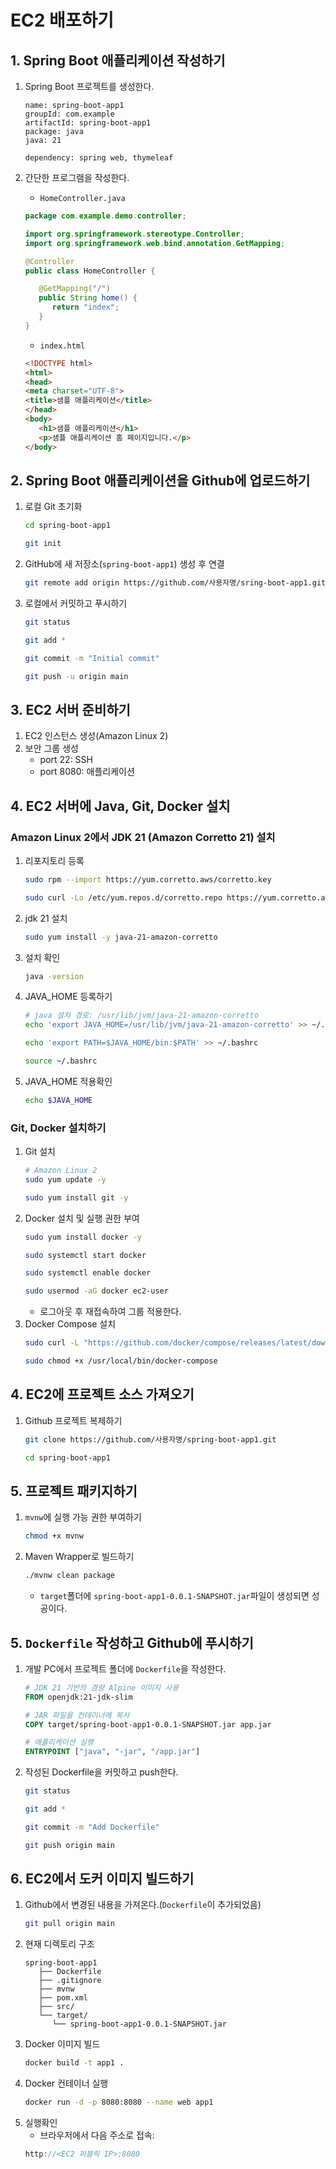 #  EC2 배포하기

## 1. Spring Boot 애플리케이션 작성하기
1. Spring Boot 프로젝트를 생성한다.
   ```plaintext
   name: spring-boot-app1
   groupId: com.example
   artifactId: spring-boot-app1
   package: java
   java: 21

   dependency: spring web, thymeleaf
   ```
2. 간단한 프로그램을 작성한다.
   - `HomeController.java`
   ```java
   package com.example.demo.controller;

   import org.springframework.stereotype.Controller;
   import org.springframework.web.bind.annotation.GetMapping;

   @Controller
   public class HomeController {

      @GetMapping("/")
      public String home() {
         return "index";
      }
   }
   ```

   - `index.html`
   ```html
   <!DOCTYPE html>
   <html>
   <head>
   <meta charset="UTF-8">
   <title>샘플 애플리케이션</title>
   </head>
   <body>
      <h1>샘플 애플리케이션</h1>
      <p>샘플 애플리케이션 홈 페이지입니다.</p>
   </body>
   ```

## 2. Spring Boot 애플리케이션을 Github에 업로드하기
1. 로컬 Git 초기화
   ```bash
   cd spring-boot-app1

   git init
   ```
2. GitHub에 새 저장소(`spring-boot-app1`) 생성 후 연결
   ```bash
   git remote add origin https://github.com/사용자명/sring-boot-app1.git
   ```
3. 로컬에서 커밋하고 푸시하기
   ```bash
   git status

   git add *

   git commit -m "Initial commit"

   git push -u origin main
   ```

## 3. EC2 서버 준비하기
1. EC2 인스턴스 생성(Amazon Linux 2)
2. 보안 그룹 생성
   - port 22: SSH
   - port 8080: 애플리케이션

## 4. EC2 서버에 Java, Git, Docker 설치
###  Amazon Linux 2에서 JDK 21 (Amazon Corretto 21) 설치
1. 리포지토리 등록
   ```bash
   sudo rpm --import https://yum.corretto.aws/corretto.key
   
   sudo curl -Lo /etc/yum.repos.d/corretto.repo https://yum.corretto.aws/corretto.repo
   ```
2. jdk 21 설치
   ```bash
   sudo yum install -y java-21-amazon-corretto
   ```
3. 설치 확인
   ```bash
   java -version
   ```
4. JAVA_HOME 등록하기
   ```bash
   # java 설치 경로: /usr/lib/jvm/java-21-amazon-corretto
   echo 'export JAVA_HOME=/usr/lib/jvm/java-21-amazon-corretto' >> ~/.bashrc
   
   echo 'export PATH=$JAVA_HOME/bin:$PATH' >> ~/.bashrc
   
   source ~/.bashrc
   ```
5. JAVA_HOME 적용확인
   ```bash
   echo $JAVA_HOME
   ```
### Git, Docker 설치하기
1. Git 설치
   ```bash
   # Amazon Linux 2
   sudo yum update -y
   
   sudo yum install git -y
   ```
2. Docker 설치 및 실행 권한 부여
   ```bash
   sudo yum install docker -y
   
   sudo systemctl start docker
   
   sudo systemctl enable docker
   
   sudo usermod -aG docker ec2-user
   ```
   - 로그아웃 후 재접속하여 그룹 적용한다.
3. Docker Compose 설치
   ```bash
   sudo curl -L "https://github.com/docker/compose/releases/latest/download/docker-compose-$(uname -s)-$(uname -m)" -o /usr/local/bin/docker-compose

   sudo chmod +x /usr/local/bin/docker-compose
   ```

## 4. EC2에 프로젝트 소스 가져오기
1. Github 프로젝트 복제하기
   ```bash
   git clone https://github.com/사용자명/spring-boot-app1.git

   cd spring-boot-app1
   ```
## 5. 프로젝트 패키지하기
1. `mvnw`에 실행 가능 권한 부여하기
   ```bash
   chmod +x mvnw
   ```
2. Maven Wrapper로 빌드하기
   ```bash
   ./mvnw clean package
   ```
   - `target`폴더에 `spring-boot-app1-0.0.1-SNAPSHOT.jar`파일이 생성되면 성공이다.

## 5. `Dockerfile` 작성하고 Github에 푸시하기
1. 개발 PC에서 프로젝트 폴더에 `Dockerfile`을 작성한다.
   ```Dockerfile
   # JDK 21 기반의 경량 Alpine 이미지 사용
   FROM openjdk:21-jdk-slim

   # JAR 파일을 컨테이너에 복사
   COPY target/spring-boot-app1-0.0.1-SNAPSHOT.jar app.jar

   # 애플리케이션 실행
   ENTRYPOINT ["java", "-jar", "/app.jar"]
   ```
2. 작성된 Dockerfile을 커밋하고 push한다.
   ```bash
   git status

   git add *

   git commit -m "Add Dockerfile"

   git push origin main
   ```

## 6. EC2에서 도커 이미지 빌드하기
1. Github에서 변경된 내용을 가져온다.(`Dockerfile`이 추가되었음)
   ```bash
   git pull origin main
   ```
2. 현재 디렉토리 구조
   ```pgsql
   spring-boot-app1
      ├── Dockerfile
      ├── .gitignore
      ├── mvnw
      ├── pom.xml
      ├── src/
      └── target/
         └── spring-boot-app1-0.0.1-SNAPSHOT.jar
   ```
3. Docker 이미지 빌드
   ```bash
   docker build -t app1 .
   ```
4. Docker 컨테이너 실행
   ```bash
   docker run -d -p 8080:8080 --name web app1
   ```
5. 실행확인
   - 브라우저에서 다음 주소로 접속:
   ```cpp
   http://<EC2 퍼블릭 IP>:8080
   ```